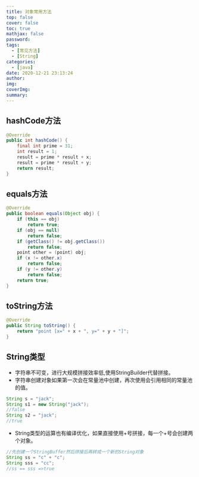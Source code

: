 ```yaml
---
title: 对象常用方法
top: false
cover: false
toc: true
mathjax: false
password: 
tags:
  - [常见方法]
  - [String]
categories:
  - [java]
date: 2020-12-21 23:13:24
author:
img:
coverImg:
summary:
---
```


## hashCode方法
```java
@Override
public int hashCode() {
    final int prime = 31;
    int result = 1;
    result = prime * result + x;
    result = prime * result + y;
    return result;
}
```

## equals方法
```java
@Override
public boolean equals(Object obj) {
    if (this == obj)
        return true;
    if (obj == null)
        return false;
    if (getClass() != obj.getClass())
        return false;
    point other = (point) obj;
    if (x != other.x)
        return false;
    if (y != other.y)
        return false;
    return true;
}
```

## toString方法
```java
@Override
public String toString() {
    return "point [x=" + x + ", y=" + y + "]";
}
```

## String类型
+ 字符串不可变，进行大规模拼接效率低,使用StringBuilder代替拼接。
+ 字符串创建对象如果第一次会在常量池中创建，再次使用会引用相同的常量池的值。
```java
String s = "jack";
String s1 = new String("jack");
//false
String s2 = "jack";
//true
```
+ String类型的运算也有编译优化，如果直接使用+号拼接，每一个+号会创建两个对象。
```java
//先创建一个StringBuffer然后拼接后再转成一个新的String对象
String ss = "c" + "c";
String sss = "cc";
//ss == sss =>true
```
